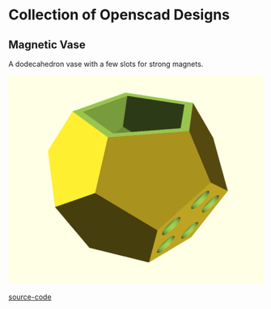 # Collection of Openscad Designs

## Magnetic Vase

A dodecahedron vase with a few slots for strong magnets.

![](magnetic-vase.png)

[source-code](magnetic-vase.scad)